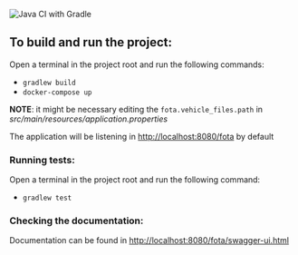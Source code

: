 ![Java CI with Gradle](https://github.com/nlaert/fota/workflows/Java%20CI%20with%20Gradle/badge.svg)

## To build and run the project:

Open a terminal in the project root and run the following commands:
* `gradlew build`
* `docker-compose up`

**NOTE**: it might be necessary editing the `fota.vehicle_files.path` in *src/main/resources/application.properties*

The application will be listening in <http://localhost:8080/fota> by default

### Running tests:

Open a terminal in the project root and run the following command:
* `gradlew test`

### Checking the documentation:

Documentation can be found in <http://localhost:8080/fota/swagger-ui.html>
